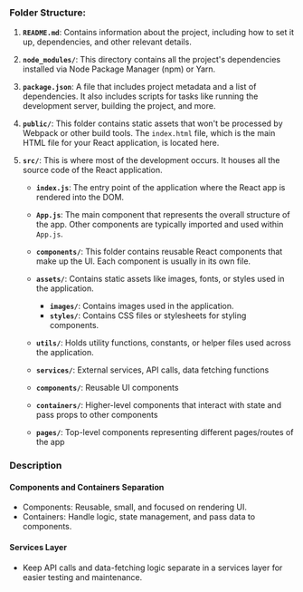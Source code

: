 ### Folder Structure:

1. **`README.md`**: Contains information about the project, including how to set it up, dependencies, and other relevant details.

2. **`node_modules/`**: This directory contains all the project's dependencies installed via Node Package Manager (npm) or Yarn.

3. **`package.json`**: A file that includes project metadata and a list of dependencies. It also includes scripts for tasks like running the development server, building the project, and more.

4. **`public/`**: This folder contains static assets that won't be processed by Webpack or other build tools. The `index.html` file, which is the main HTML file for your React application, is located here.

5. **`src/`**: This is where most of the development occurs. It houses all the source code of the React application.

   - **`index.js`**: The entry point of the application where the React app is rendered into the DOM.
   - **`App.js`**: The main component that represents the overall structure of the app. Other components are typically imported and used within `App.js`.
   - **`components/`**: This folder contains reusable React components that make up the UI. Each component is usually in its own file.
   - **`assets/`**: Contains static assets like images, fonts, or styles used in the application.

     - **`images/`**: Contains images used in the application.
     - **`styles/`**: Contains CSS files or stylesheets for styling components.

   - **`utils/`**: Holds utility functions, constants, or helper files used across the application.
   - **`services/`**: External services, API calls, data fetching functions
   - **`components/`**: Reusable UI components
   - **`containers/`**: Higher-level components that interact with state and pass props to other components
   - **`pages/`**: Top-level components representing different pages/routes of the app


### Description

#### Components and Containers Separation

- Components: Reusable, small, and focused on rendering UI.
- Containers: Handle logic, state management, and pass data to components.

#### Services Layer

- Keep API calls and data-fetching logic separate in a services layer for easier testing and maintenance.